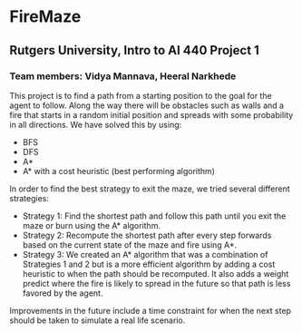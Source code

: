 # FireMaze
## Rutgers University, Intro to AI 440 Project 1
### Team members: Vidya Mannava, Heeral Narkhede

This project is to find a path from a starting position to the goal for the agent to follow. Along the way there will be obstacles such as walls and a fire that starts in a random initial position and spreads with some probability in all directions. We have solved this by using:
- BFS
- DFS
- A*
- A* with a cost heuristic (best performing algorithm)

In order to find the best strategy to exit the maze, we tried several different strategies: 
- Strategy 1: Find the shortest path and follow this path until you exit the maze or burn using the A* algorithm.
- Strategy 2: Recompute the shortest path after every step forwards based on the current state of the maze and fire using A*.
- Strategy 3: We created an A* algorithm that was a combination of Strategies 1 and 2 but is a more efficient algorithm by adding a cost heuristic to when the path should be recomputed. It also adds a weight predict where the fire is likely to spread in the future so that path is less favored by the agent.


Improvements in the future include a time constraint for when the next step should be taken to simulate a real life scenario.
